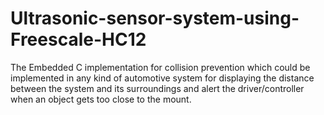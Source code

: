 # Ultrasonic-sensor-system-using-Freescale-HC12
The Embedded C implementation for collision prevention which could be implemented in any kind of automotive system for displaying the distance between the system and its surroundings and alert the driver/controller when an object gets too close to the mount.  
